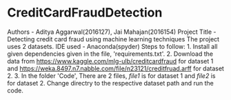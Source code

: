 # CreditCardFraudDetection
Authors - Aditya Aggarwal(2016127), Jai Mahajan(2016154) Project Title - Detecting credit card fraud using machine learning techniques  The project uses 2 datasets. IDE used - Anaconda(spyder) Steps to follow: 1. Install all given dependencies given in the file, 'requirements.txt'. 2. Download the data from https://www.kaggle.com/mlg-ulb/creditcardfraud for dataset 1 and https://weka.8497.n7.nabble.com/file/n23121/creditfruad.arff for dataset 2. 3. In the folder 'Code', There are 2 files, *file1* is for dataset 1 and *file2* is for dataset 2. Change directry to the respective dataset path and run the code.
